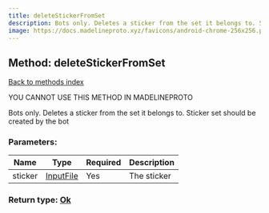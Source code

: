 ```yaml
---
title: deleteStickerFromSet
description: Bots only. Deletes a sticker from the set it belongs to. Sticker set should be created by the bot
image: https://docs.madelineproto.xyz/favicons/android-chrome-256x256.png
---
```

## Method: deleteStickerFromSet  
[Back to methods index](index.md)


YOU CANNOT USE THIS METHOD IN MADELINEPROTO


Bots only. Deletes a sticker from the set it belongs to. Sticker set should be created by the bot

### Parameters:

| Name     |    Type       | Required | Description |
|----------|---------------|----------|-------------|
|sticker|[InputFile](../types/InputFile.md) | Yes|The sticker|


### Return type: [Ok](../types/Ok.md)

